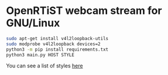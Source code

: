 # OpenRTiST webcam stream for GNU/Linux

```bash
sudo apt-get install v4l2loopback-utils
sudo modprobe v4l2loopback devices=2
python3 -m pip install requirements.txt
python3 main.py HOST STYLE
```

You can see a list of styles
[here](https://github.com/cmusatyalab/openrtist/tree/master/models)
